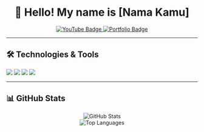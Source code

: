 <h1 align="center">👋 Hello! My name is [Nama Kamu]</h1>

<p align="center">
  <a href="https://www.youtube.com/@channelkamu">
    <img src="https://img.shields.io/badge/YouTube-5.4k-red?style=for-the-badge&logo=youtube&logoColor=white" alt="YouTube Badge"/>
  </a>
  <a href="https://portfolio-kamu.com">
    <img src="https://img.shields.io/badge/Portfolio-%20[Your%20Name]'s%20Website-blue?style=for-the-badge" alt="Portfolio Badge"/>
  </a>
</p>

---

## 🛠️ Technologies & Tools

<p>
  <img src="https://img.shields.io/badge/-Python-3776AB?style=flat&logo=python&logoColor=white"/>
  <img src="https://img.shields.io/badge/-CSS3-1572B6?style=flat&logo=css3&logoColor=white"/>
  <img src="https://img.shields.io/badge/-HTML5-E34F26?style=flat&logo=html5&logoColor=white"/>
  <img src="https://img.shields.io/badge/-JavaScript-F7DF1E?style=flat&logo=javascript&logoColor=black"/>

---

## 📊 GitHub Stats

<p align="center">
  <img src="https://github-readme-stats.vercel.app/api?username=misuminitt&show_icons=true&theme=radical" alt="GitHub Stats"/>
  <br>
  <img src="https://github-readme-stats.vercel.app/api/top-langs/?username=misuminitt&layout=compact&theme=radical" alt="Top Languages"/>
</p>
